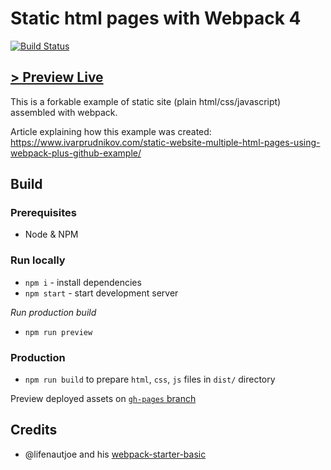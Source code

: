 Static html pages with Webpack 4
================================

[![Build Status](https://travis-ci.org/ivarprudnikov/webpack-static-html-pages.svg?branch=master)](https://travis-ci.org/ivarprudnikov/webpack-static-html-pages)

[> Preview Live](https://ivarprudnikov.github.io/webpack-static-html-pages/)
--------------------------------

This is a forkable example of static site (plain html/css/javascript) 
assembled with webpack.

Article explaining how this example was created: https://www.ivarprudnikov.com/static-website-multiple-html-pages-using-webpack-plus-github-example/

## Build

### Prerequisites

- Node & NPM

### Run locally

- `npm i` - install dependencies
- `npm start` - start development server

*Run production build*

- `npm run preview`

### Production

- `npm run build` to prepare `html`, `css`, `js` files in `dist/` directory

Preview deployed assets on [`gh-pages` branch](https://github.com/ivarprudnikov/webpack-static-html-pages/tree/gh-pages)

## Credits

- @lifenautjoe and his [webpack-starter-basic](https://github.com/lifenautjoe/webpack-starter-basic)
